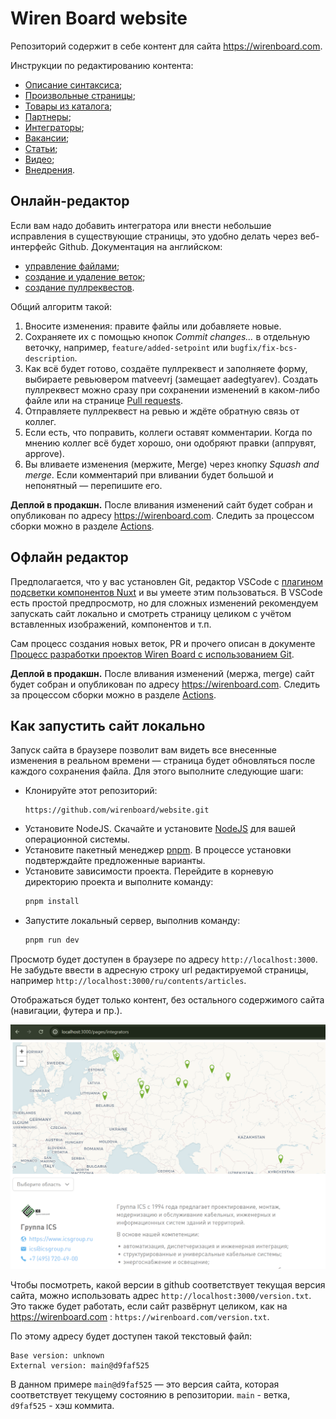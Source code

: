 # Wiren Board website
Репозиторий содержит в себе контент для сайта https://wirenboard.com.

Инструкции по редактированию контента:
- [Описание синтаксиса](/doc/syntax.md);
- [Произвольные страницы](/doc/page.md);
- [Товары из каталога](/doc/catalog.md);
- [Партнеры](./doc/partners.md);
- [Интеграторы](./doc/integrators.md);
- [Вакансии](./doc/jobs.md);
- [Статьи](./doc/articles.md);
- [Видео](./doc/video.md);
- [Внедрения](./doc/solutions.md).

## Онлайн-редактор
Если вам надо добавить интегратора или внести небольшие исправления в существующие страницы, это удобно делать через веб-интерфейс Github. Документация на английском:
- [управление файлами](https://docs.github.com/ru/repositories/working-with-files/managing-files);
- [создание и удаление веток](https://docs.github.com/en/pull-requests/collaborating-with-pull-requests/proposing-changes-to-your-work-with-pull-requests/creating-and-deleting-branches-within-your-repository);
- [создание пуллреквестов](https://docs.github.com/en/pull-requests/collaborating-with-pull-requests/proposing-changes-to-your-work-with-pull-requests/creating-a-pull-request).

Общий алгоритм такой:
1. Вносите изменения: правите файлы или добавляете новые.
2. Сохраняете их с помощью кнопок _Commit changes…_ в отдельную веточку, например, `feature/added-setpoint` или `bugfix/fix-bcs-description`.
3. Как всё будет готово, создаёте пуллреквест и заполняете форму, выбираете ревьювером matveevrj (замещает aadegtyarev). Создать пуллреквест можно сразу при сохранении изменений в каком-либо файле или на странице [Pull requests](https://github.com/wirenboard/website/pulls).
4. Отправляете пуллреквест на ревью и ждёте обратную связь от коллег.
5. Если есть, что поправить, коллеги оставят комментарии. Когда по мнению коллег всё будет хорошо, они одобряют правки (аппрувят, approve).
6. Вы вливаете изменения (мержите, Merge) через кнопку _Squash and merge_. Если комментарий при вливании будет большой и непонятный — перепишите его.

**Деплой в продакшн.** После вливания изменений сайт будет собран и опубликован по адресу https://wirenboard.com. Следить за процессом сборки можно в разделе [Actions](https://github.com/wirenboard/website/actions).

## Офлайн редактор

Предполагается, что у вас установлен Git, редактор VSCode с [плагином подсветки компонентов Nuxt](https://marketplace.visualstudio.com/items?itemName=Nuxt.mdc) и вы умеете этим пользоваться. В VSCode есть простой предпросмотр, но для сложных изменений рекомендуем запускать сайт локально и смотреть страницу целиком с учётом вставленных изображений, компонентов и т.п.

Сам процесс создания новых веток, PR и прочего описан в документе [Процесс разработки проектов Wiren Board с использованием Git](https://github.com/wirenboard/codestyle/blob/master/workflow.md).

**Деплой в продакшн.** После вливания изменений (мержа, merge) сайт будет собран и опубликован по адресу https://wirenboard.com. Следить за процессом сборки можно в разделе [Actions](https://github.com/wirenboard/website/actions).

## Как запустить сайт локально
Запуск сайта в браузере позволит вам видеть все внесенные изменения в реальном времени — страница будет обновляться после каждого сохранения файла. Для этого выполните следующие шаги:

- Клонируйте этот репозиторий:
  ```
  https://github.com/wirenboard/website.git
  ```
- Установите NodeJS. Скачайте и установите [NodeJS](https://nodejs.org/en/download/prebuilt-installer) для вашей операционной системы.
- Установите пакетный менеджер [pnpm](https://pnpm.io/installation). В процессе установки подвтерждайте предложенные варианты.
- Установите зависимости проекта. Перейдите в корневую директорию проекта и выполните команду:
    ```bash
    pnpm install
    ```
- Запустите локальный сервер, выполнив команду:
    ```bash
    pnpm run dev
    ```

Просмотр будет доступен в браузере по адресу `http://localhost:3000`. Не забудьте ввести в адресную строку url редактируемой страницы, например `http://localhost:3000/ru/contents/articles`.

Отображаться будет только контент, без остального содержимого сайта (навигации, футера и пр.).

![Пример страницы](doc/example.png)

Чтобы посмотреть, какой версии в github соответствует текущая версия сайта, можно использовать адрес `http://localhost:3000/version.txt`.
Это также будет работать, если сайт развёрнут целиком, как на https://wirenboard.com : `https://wirenboard.com/version.txt`.

По этому адресу будет доступен такой текстовый файл:

```
Base version: unknown
External version: main@d9faf525
```

В данном примере `main@d9faf525` — это версия сайта, которая соответствует текущему состоянию в репозитории. `main` - ветка, `d9faf525` - хэш коммита.
